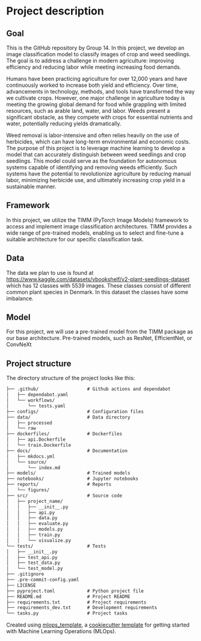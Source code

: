 # Project description

## Goal
This is the GitHub repository by Group 14. In this project, we develop an image classification model to classify images of crop and weed seedlings. The goal is to address a challenge in modern agriculture: improving efficiency and reducing labor while meeting increasing food demands.

Humans have been practicing agriculture for over 12,000 years and have continuously worked to increase both yield and efficiency. Over time, advancements in technology, methods, and tools have transformed the way we cultivate crops. However, one major challenge in agriculture today is meeting the growing global demand for food while grappling with limited resources, such as arable land, water, and labor. Weeds present a significant obstacle, as they compete with crops for essential nutrients and water, potentially reducing yields dramatically.

Weed removal is labor-intensive and often relies heavily on the use of herbicides, which can have long-term environmental and economic costs. The purpose of this project is to leverage machine learning to develop a model that can accurately distinguish between weed seedlings and crop seedlings. This model could serve as the foundation for autonomous systems capable of identifying and removing weeds efficiently. Such systems have the potential to revolutionize agriculture by reducing manual labor, minimizing herbicide use, and ultimately increasing crop yield in a sustainable manner.
## Framework
In this project, we utilize the TIMM (PyTorch Image Models) framework to access and implement image classification architectures. TIMM provides a wide range of pre-trained models, enabling us to select and fine-tune a suitable architecture for our specific classification task.
## Data
The data we plan to use is found at https://www.kaggle.com/datasets/vbookshelf/v2-plant-seedlings-dataset which has 12 classes with 5539 images. These classes consist of different common plant species in Denmark. In this dataset the classes have some imbalance. 
## Model 
For this project, we will use a pre-trained model from the TIMM package as our base architecture. Pre-trained models, such as ResNet, EfficientNet, or ConvNeXt
## Project structure

The directory structure of the project looks like this:
```txt
├── .github/                  # Github actions and dependabot
│   ├── dependabot.yaml
│   └── workflows/
│       └── tests.yaml
├── configs/                  # Configuration files
├── data/                     # Data directory
│   ├── processed
│   └── raw
├── dockerfiles/              # Dockerfiles
│   ├── api.Dockerfile
│   └── train.Dockerfile
├── docs/                     # Documentation
│   ├── mkdocs.yml
│   └── source/
│       └── index.md
├── models/                   # Trained models
├── notebooks/                # Jupyter notebooks
├── reports/                  # Reports
│   └── figures/
├── src/                      # Source code
│   ├── project_name/
│   │   ├── __init__.py
│   │   ├── api.py
│   │   ├── data.py
│   │   ├── evaluate.py
│   │   ├── models.py
│   │   ├── train.py
│   │   └── visualize.py
└── tests/                    # Tests
│   ├── __init__.py
│   ├── test_api.py
│   ├── test_data.py
│   └── test_model.py
├── .gitignore
├── .pre-commit-config.yaml
├── LICENSE
├── pyproject.toml            # Python project file
├── README.md                 # Project README
├── requirements.txt          # Project requirements
├── requirements_dev.txt      # Development requirements
└── tasks.py                  # Project tasks
```


Created using [mlops_template](https://github.com/SkafteNicki/mlops_template),
a [cookiecutter template](https://github.com/cookiecutter/cookiecutter) for getting
started with Machine Learning Operations (MLOps).
